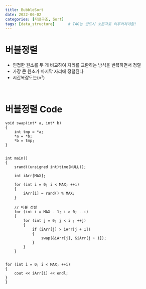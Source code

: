 ```yaml
---
title: BubbleSort
date: 2022-06-02
categories: [자료구조, Sort]
tags: [data_structure]		# TAG는 반드시 소문자로 이루어져야함!
---
```


버블정렬
===============
 * 인접한 원소를 두 개 비교하여 자리를 교환하는 방식을 반복하면서 정렬
 * 가장 큰 원소가 마지막 자리에 정렬된다
 * 시간복잡도는(n²)

<br>

버블정렬 Code
=====================


    void swap(int* a, int* b)
    {
	    int tmp = *a;
	    *a = *b;
	    *b = tmp;
    }


    int main()
    {
	    srand((unsigned int)time(NULL));

	    int iArr[MAX];

    	for (int i = 0; i < MAX; ++i)
    	{
		    iArr[i] = rand() % MAX;
	    }

	    // 버블 정렬
	    for (int i = MAX - 1; i > 0; --i)
	    {
    		for (int j = 0; j < i ; ++j)
		    {
    			if (iArr[j] > iArr[j + 1])
			    {
    				swap(&iArr[j], &iArr[j + 1]);
			    }
		    }	
	    }


	for (int i = 0; i < MAX; ++i)
	{
		cout << iArr[i] << endl;
	}
    }
